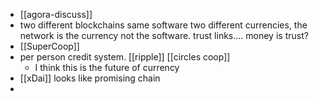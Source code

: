 - [[agora-discuss]]
- two different blockchains same software two different currencies, the network is the currency not the software. trust links.... money is trust?
- [[SuperCoop]]
- per person credit system. [[ripple]] [[circles coop]]
	- I think this is the future of currency
- [[xDai]] looks like promising chain
-